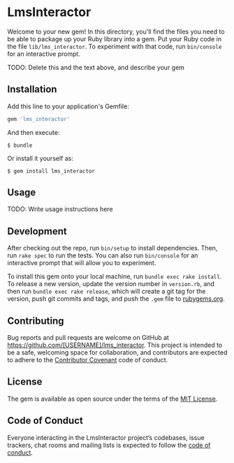 # LmsInteractor

Welcome to your new gem! In this directory, you'll find the files you need to be able to package up your Ruby library into a gem. Put your Ruby code in the file `lib/lms_interactor`. To experiment with that code, run `bin/console` for an interactive prompt.

TODO: Delete this and the text above, and describe your gem

## Installation

Add this line to your application's Gemfile:

```ruby
gem 'lms_interactor'
```

And then execute:

    $ bundle

Or install it yourself as:

    $ gem install lms_interactor

## Usage

TODO: Write usage instructions here

## Development

After checking out the repo, run `bin/setup` to install dependencies. Then, run `rake spec` to run the tests. You can also run `bin/console` for an interactive prompt that will allow you to experiment.

To install this gem onto your local machine, run `bundle exec rake install`. To release a new version, update the version number in `version.rb`, and then run `bundle exec rake release`, which will create a git tag for the version, push git commits and tags, and push the `.gem` file to [rubygems.org](https://rubygems.org).

## Contributing

Bug reports and pull requests are welcome on GitHub at https://github.com/[USERNAME]/lms_interactor. This project is intended to be a safe, welcoming space for collaboration, and contributors are expected to adhere to the [Contributor Covenant](http://contributor-covenant.org) code of conduct.

## License

The gem is available as open source under the terms of the [MIT License](https://opensource.org/licenses/MIT).

## Code of Conduct

Everyone interacting in the LmsInteractor project’s codebases, issue trackers, chat rooms and mailing lists is expected to follow the [code of conduct](https://github.com/[USERNAME]/lms_interactor/blob/master/CODE_OF_CONDUCT.md).
